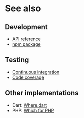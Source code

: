 # See also

## Development
- [API reference](https://dev.belin.io/which.js/api)
- [npm package](https://www.npmjs.com/package/@cedx/which)

## Testing
- [Continuous integration](https://travis-ci.com/cedx/which.js)
- [Code coverage](https://coveralls.io/github/cedx/which.js)

## Other implementations
- Dart: [Where.dart](https://dev.belin.io/where.dart)
- PHP: [Which for PHP](https://dev.belin.io/which.php)
